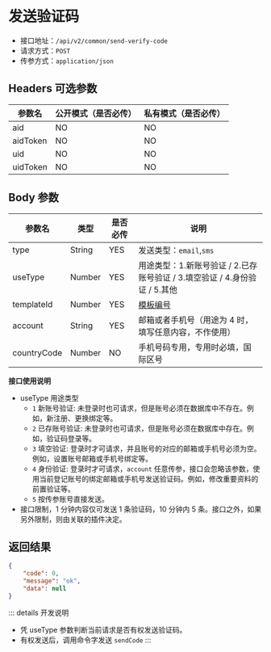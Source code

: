 # 发送验证码

- 接口地址：`/api/v2/common/send-verify-code`
- 请求方式：`POST`
- 传参方式：`application/json`

## Headers 可选参数

| 参数名 | 公开模式（是否必传） | 私有模式（是否必传） |
| --- | --- | --- |
| aid | NO | NO |
| aidToken | NO | NO |
| uid | NO | NO |
| uidToken | NO | NO |

## Body 参数

| 参数名 | 类型 | 是否必传 | 说明 |
| --- | --- | --- | --- |
| type | String | YES | 发送类型：`email`,`sms` |
| useType | Number | YES | 用途类型：1.新账号验证 / 2.已存账号验证 / 3.填空验证 / 4.身份验证 / 5.其他 |
| templateId | Number | YES | [模板编号](../../database/keyname/send.md#验证码模板设置) |
| account | String | YES | 邮箱或者手机号（用途为 4 时，填写任意内容，不作使用） |
| countryCode | Number | NO | 手机号码专用，专用时必填，国际区号 |

**接口使用说明**

- useType 用途类型
    - `1` 新账号验证: 未登录时也可请求，但是账号必须在数据库中不存在。例如，新注册、更换绑定等。
    - `2` 已存账号验证: 未登录时也可请求，但是账号必须在数据库中存在。例如，验证码登录等。
    - `3` 填空验证: 登录时才可请求，并且账号的对应的邮箱或手机号必须为空。例如，设置账号邮箱或手机号绑定等。
    - `4` 身份验证: 登录时才可请求，`account` 任意传参，接口会忽略该参数，使用当前登记账号的绑定邮箱或手机号发送验证码。例如，修改重要资料的前置验证等。
    - `5` 按传参账号直接发送。
- 接口限制，1 分钟内容仅可发送 1 条验证码，10 分钟内 5 条。接口之外，如果另外限制，则由关联的插件决定。

## 返回结果

```json
{
    "code": 0,
    "message": "ok",
    "data": null
}
```

::: details 开发说明
- 凭 useType 参数判断当前请求是否有权发送验证码。
- 有权发送后，调用命令字发送 `sendCode`
:::